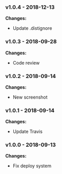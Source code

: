 
 ### v1.0.4 - 2018-12-13 
 **Changes:** 
 * Update .distignore
 
 ### v1.0.3 - 2018-09-28 
 **Changes:** 
 * Code review
 
 ### v1.0.2 - 2018-09-14 
 **Changes:** 
 * New screenshot
 
 ### v1.0.1 - 2018-09-14 
 **Changes:** 
 * Update Travis
 
 ### v1.0.0 - 2018-09-13 
 **Changes:** 
 * Fix deploy system
 
